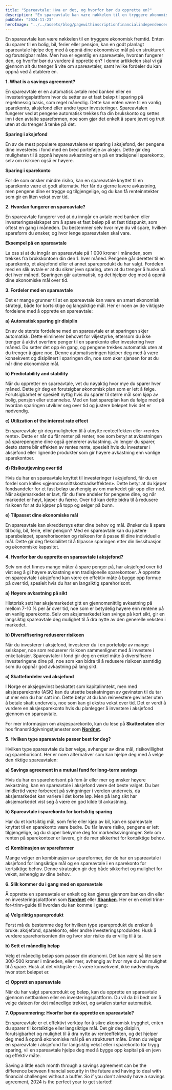 ```yaml
---
title: "Spareavtale: Hva er det, og hvorfor bør du opprette en?"
description: "En spareavtale kan være nøkkelen til en tryggere økonomisk fremtid. Enten du sparer til en bolig, bil, ferier eller pensjon, kan en godt planlagt spareavtale hjelpe deg med å oppnå dine økonomiske mål på en strukturert og forutsigbar måte. Men hva er egentlig en spareavtale, hvordan fungerer den, og hvorfor bør du vurdere å opprette &#8230; Read more"
pubDate: "2024-11-23"
heroImage: "../../assets/blog/pagewithinscriptionfinancialindependenceretireearl.jpg"
---
```


En spareavtale kan være nøkkelen til en tryggere økonomisk fremtid. Enten du sparer til en bolig, bil, ferier eller pensjon, kan en godt planlagt spareavtale hjelpe deg med å oppnå dine økonomiske mål på en strukturert og forutsigbar måte. Men hva er egentlig en spareavtale, hvordan fungerer den, og hvorfor bør du vurdere å opprette en? I denne artikkelen skal vi gå gjennom alt du trenger å vite om spareavtaler, samt hvilke fordeler du kan oppnå ved å etablere en.

**1. What is a savings agreement?**

En spareavtale er en automatisk avtale med banken eller en investeringsplattform hvor du setter av et fast beløp til sparing på regelmessig basis, som regel månedlig. Dette kan enten være til en vanlig sparekonto, aksjefond eller andre typer investeringer. Spareavtalen fungerer ved at pengene automatisk trekkes fra din brukskonto og settes inn i den avtalte spareformen, noe som gjør det enkelt å spare jevnt og trutt uten at du trenger å tenke på det.

**Sparing i aksjefond**

En av de mest populære spareavtalene er sparing i aksjefond, der pengene dine investeres i fond med en bred portefølje av aksjer. Dette gir deg muligheten til å oppnå høyere avkastning enn på en tradisjonell sparekonto, selv om risikoen også er høyere.

**Sparing i sparekonto**

For de som ønsker mindre risiko, kan en spareavtale knyttet til en sparekonto være et godt alternativ. Her får du gjerne lavere avkastning, men pengene dine er trygge og tilgjengelige, og du kan få renteinntekter som gir en liten vekst over tid.

**2. Hvordan fungerer en spareavtale?**

En spareavtale fungerer ved at du inngår en avtale med banken eller investeringsselskapet om å spare et fast beløp på et fast tidspunkt, som oftest en gang i måneden. Du bestemmer selv hvor mye du vil spare, hvilken spareform du ønsker, og hvor lenge spareavtalen skal vare.

**Eksempel på en spareavtale**

La oss si at du inngår en spareavtale på 1 000 kroner i måneden, som trekkes fra brukskontoen din den 1. hver måned. Pengene går deretter til en sparekonto, et aksjefond eller et annet spareprodukt du har valgt. Fordelen med en slik avtale er at du sikrer jevn sparing, uten at du trenger å huske på det hver måned. Sparingen går automatisk, og det hjelper deg med å oppnå dine økonomiske mål over tid.

**3. Fordeler med en spareavtale**

Det er mange grunner til at en spareavtale kan være en smart økonomisk strategi, både for kortsiktige og langsiktige mål. Her er noen av de viktigste fordelene med å opprette en spareavtale:

**a) Automatisk sparing gir disiplin**

En av de største fordelene med en spareavtale er at sparingen skjer automatisk. Dette eliminerer behovet for viljestyrke, ettersom du ikke trenger å aktivt overføre penger til en sparekonto eller investering hver måned. Du setter det opp én gang, og pengene trekkes automatisk uten at du trenger å gjøre noe. Denne automatiseringen hjelper deg med å være konsekvent og disiplinert i sparingen din, noe som øker sjansen for at du når dine økonomiske mål.

**b) Predictability and stability**

Når du oppretter en spareavtale, vet du nøyaktig hvor mye du sparer hver måned. Dette gir deg en forutsigbar økonomisk plan som er lett å følge. Forutsigbarhet er spesielt nyttig hvis du sparer til større mål som kjøp av bolig, pensjon eller utdannelse. Med en fast spareplan kan du følge med på hvordan sparingen utvikler seg over tid og justere beløpet hvis det er nødvendig.

**c) Utilization of the interest rate effect**

En spareavtale gir deg muligheten til å utnytte renteeffekten eller «rentes rente». Dette er når du får renter på renter, noe som betyr at avkastningen på sparepengene dine også genererer avkastning. Jo lenger du sparer, desto større blir effekten av rentes rente, spesielt hvis du investerer i aksjefond eller lignende produkter som gir høyere avkastning enn vanlige sparekontoer.

**d) Risikoutjevning over tid**

Hvis du har en spareavtale knyttet til investeringer i aksjefond, får du en fordel som kalles «gjennomsnittskostnadseffekten». Dette betyr at du kjøper fondsandeler for et fast beløp uavhengig av om markedet går opp eller ned. Når aksjemarkedet er lavt, får du flere andeler for pengene dine, og når markedet er høyt, kjøper du færre. Over tid kan dette bidra til å redusere risikoen for at du kjøper på topp og selger på bunn.

**e) Tilpasset dine økonomiske mål**

En spareavtale kan skreddersys etter dine behov og mål. Ønsker du å spare til bolig, bil, ferie, eller pensjon? Med en spareavtale kan du justere sparebeløpet, sparehorisonten og risikoen for å passe til dine individuelle mål. Dette gir deg fleksibilitet til å tilpasse sparingen etter din livssituasjon og økonomiske kapasitet.

**4. Hvorfor bør du opprette en spareavtale i aksjefond?**

Selv om det finnes mange måter å spare penger på, har aksjefond over tid vist seg å gi høyere avkastning enn tradisjonelle sparekontoer. Å opprette en spareavtale i aksjefond kan være en effektiv måte å bygge opp formue på over tid, spesielt hvis du har en langsiktig sparehorisont.

**a) Høyere avkastning på sikt**

Historisk sett har aksjemarkedet gitt en gjennomsnittlig avkastning på mellom 7-10 % per år over tid, noe som er betydelig høyere enn rentene på en vanlig sparekonto. Selv om aksjemarkedet kan svinge på kort sikt, gir en langsiktig spareavtale deg mulighet til å dra nytte av den generelle veksten i markedet.

**b) Diversifisering reduserer risikoen**

Når du investerer i aksjefond, investerer du i en portefølje av mange selskaper, noe som reduserer risikoen sammenlignet med å investere i enkeltaksjer. Spareavtaler i fond gir deg en enkel måte å diversifisere investeringene dine på, noe som kan bidra til å redusere risikoen samtidig som du oppnår god avkastning på lang sikt.

**c) Skattefordeler ved aksjefond**

I Norge er aksjegevinst beskattet som kapitalinntekt, men med aksjesparekonto (ASK) kan du utsette beskatningen av gevinsten til du tar ut mer enn du har satt inn. Dette betyr at du kan reinvestere gevinster uten å betale skatt underveis, noe som kan gi ekstra vekst over tid. Det er verdt å vurdere en aksjesparekonto hvis du planlegger å investere i aksjefond gjennom en spareavtale.

For mer informasjon om aksjesparekonto, kan du lese på **Skatteetaten** eller hos finansrådgivningstjenester som **[Nordnet](https://www.nordnet.no)**.

**5. Hvilken type spareavtale passer best for deg?**

Hvilken type spareavtale du bør velge, avhenger av dine mål, risikovillighet og sparehorisont. Her er noen alternativer som kan hjelpe deg med å velge den riktige spareavtalen:

**a) Savings agreement in a mutual fund for long-term savings**

Hvis du har en sparehorisont på fem år eller mer og ønsker høyere avkastning, kan en spareavtale i aksjefond være det beste valget. Du bør imidlertid være forberedt på svingninger i verdien underveis, da aksjemarkedet kan variere i det korte løp. Men på lang sikt har aksjemarkedet vist seg å være en god kilde til avkastning.

**b) Spareavtale i sparekonto for kortsiktig sparing**

Har du et kortsiktig mål, som ferie eller kjøp av bil, kan en spareavtale knyttet til en sparekonto være bedre. Du får lavere risiko, pengene er lett tilgjengelige, og du slipper bekymre deg for markedssvingninger. Selv om renten på sparekontoer er lavere, gir de mer sikkerhet for kortsiktige behov.

**c) Kombinasjon av spareformer**

Mange velger en kombinasjon av spareformer, der de har en spareavtale i aksjefond for langsiktige mål og en spareavtale i en sparekonto for kortsiktige behov. Denne strategien gir deg både sikkerhet og mulighet for vekst, avhengig av dine behov.

**6. Slik kommer du i gang med en spareavtale**

Å opprette en spareavtale er enkelt og kan gjøres gjennom banken din eller en investeringsplattform som **[Nordnet](https://www.nordnet.no)** eller **[Sbanken](https://www.sbanken.no)**. Her er en enkel trinn-for-trinn-guide til hvordan du kan komme i gang:

**a) Velg riktig spareprodukt**

Først må du bestemme deg for hvilken type spareprodukt du ønsker å bruke: aksjefond, sparekonto, eller andre investeringsprodukter. Husk å vurdere sparehorisonten din og hvor stor risiko du er villig til å ta.

**b) Sett et månedlig beløp**

Velg et månedlig beløp som passer din økonomi. Det kan være så lite som 300-500 kroner i måneden, eller mer, avhengig av hvor mye du har mulighet til å spare. Husk at det viktigste er å være konsekvent, ikke nødvendigvis hvor stort beløpet er.

**c) Opprett en spareavtale**

Når du har valgt spareprodukt og beløp, kan du opprette en spareavtale gjennom nettbanken eller en investeringsplattform. Du vil da bli bedt om å velge datoen for det månedlige trekket, og avtalen starter automatisk.

**7. Oppsummering: Hvorfor bør du opprette en spareavtale?**

En spareavtale er et effektivt verktøy for å sikre økonomisk trygghet, enten du sparer til kortsiktige eller langsiktige mål. Det gir deg disiplin, forutsigbarhet og mulighet til å dra nytte av renteeffekten, og det hjelper deg med å oppnå økonomiske mål på en strukturert måte. Enten du velger en spareavtale i aksjefond for langsiktig vekst eller i sparekonto for trygg sparing, vil en spareavtale hjelpe deg med å bygge opp kapital på en jevn og effektiv måte.

Saving a little each month through a savings agreement can be the difference between financial security in the future and having to deal with financial challenges without a buffer. So if you don't already have a savings agreement, 2024 is the perfect year to get started!